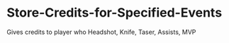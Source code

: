 # Store-Credits-for-Specified-Events
Gives credits to player who Headshot, Knife, Taser, Assists, MVP
